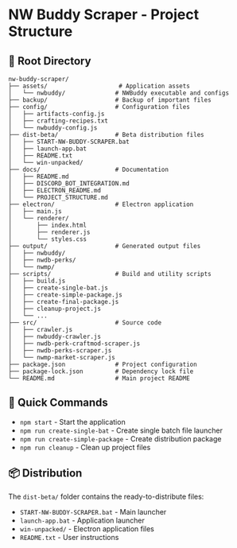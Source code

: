 # NW Buddy Scraper - Project Structure

## 📁 Root Directory

```
nw-buddy-scraper/
├── assets/                    # Application assets
│   └── nwbuddy/              # NWBuddy executable and configs
├── backup/                   # Backup of important files
├── config/                   # Configuration files
│   ├── artifacts-config.js
│   ├── crafting-recipes.txt
│   └── nwbuddy-config.js
├── dist-beta/                # Beta distribution files
│   ├── START-NW-BUDDY-SCRAPER.bat
│   ├── launch-app.bat
│   ├── README.txt
│   └── win-unpacked/
├── docs/                     # Documentation
│   ├── README.md
│   ├── DISCORD_BOT_INTEGRATION.md
│   ├── ELECTRON_README.md
│   └── PROJECT_STRUCTURE.md
├── electron/                 # Electron application
│   ├── main.js
│   └── renderer/
│       ├── index.html
│       ├── renderer.js
│       └── styles.css
├── output/                   # Generated output files
│   ├── nwbuddy/
│   ├── nwdb-perks/
│   └── nwmp/
├── scripts/                  # Build and utility scripts
│   ├── build.js
│   ├── create-single-bat.js
│   ├── create-simple-package.js
│   ├── create-final-package.js
│   ├── cleanup-project.js
│   └── ...
├── src/                      # Source code
│   ├── crawler.js
│   ├── nwbuddy-crawler.js
│   ├── nwdb-perk-craftmod-scraper.js
│   ├── nwdb-perks-scraper.js
│   └── nwmp-market-scraper.js
├── package.json              # Project configuration
├── package-lock.json         # Dependency lock file
└── README.md                 # Main project README
```

## 🚀 Quick Commands

- `npm start` - Start the application
- `npm run create-single-bat` - Create single batch file launcher
- `npm run create-simple-package` - Create distribution package
- `npm run cleanup` - Clean up project files

## 📦 Distribution

The `dist-beta/` folder contains the ready-to-distribute files:
- `START-NW-BUDDY-SCRAPER.bat` - Main launcher
- `launch-app.bat` - Application launcher
- `win-unpacked/` - Electron application files
- `README.txt` - User instructions
